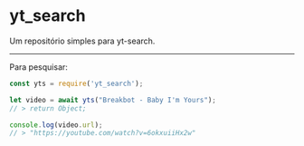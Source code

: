 # yt_search
Um repositório simples para yt-search.

--------------------------------------

Para pesquisar:
```js
const yts = require('yt_search');

let video = await yts("Breakbot - Baby I'm Yours");
// > return Object;

console.log(video.url);
// > "https://youtube.com/watch?v=6okxuiiHx2w"
```
